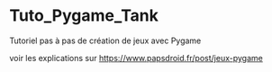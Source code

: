 # Tuto_Pygame_Tank
Tutoriel pas à pas de création de jeux avec Pygame

voir les explications sur https://www.papsdroid.fr/post/jeux-pygame
